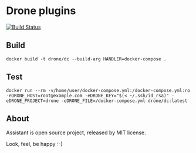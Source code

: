 Drone plugins
=============

[![Build Status](https://drone.b7w.me/api/badges/b7w/drone-plugins/status.svg)](https://drone.b7w.me/b7w/drone-plugins)


Build
----

`docker build -t drone/dc --build-arg HANDLER=docker-compose .`       


Test
----

`docker run --rm -v/home/user/docker-compose.yml:/docker-compose.yml:ro -eDRONE_HOST=root@example.com -eDRONE_KEY="$(< ~/.ssh/id_rsa)" -eDRONE_PROJECT=drone -eDRONE_FILE=/docker-compose.yml drone/dc:latest`       


About
-----

Assistant is open source project, released by MIT license.


Look, feel, be happy :-)
